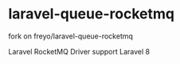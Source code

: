 # laravel-queue-rocketmq
fork on freyo/laravel-queue-rocketmq

Laravel RocketMQ Driver support Laravel 8
